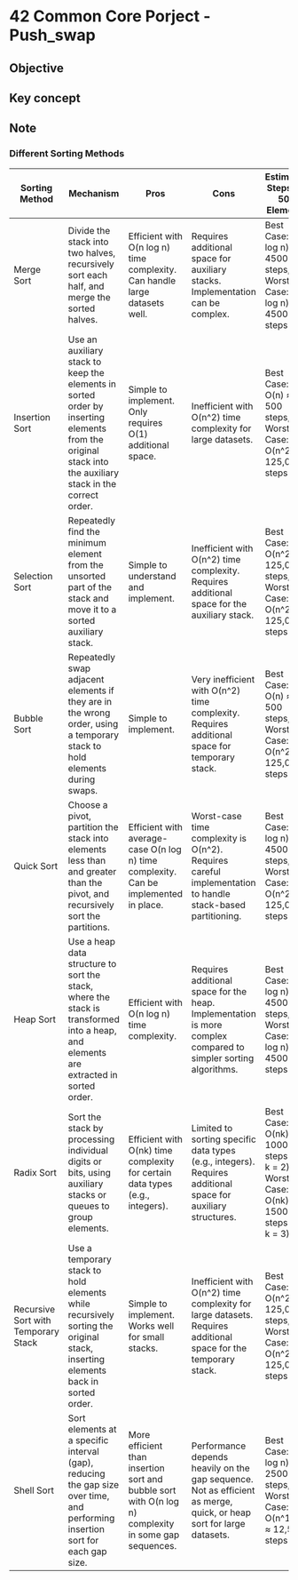 # 42 Common Core Porject - Push_swap

## Objective

## Key concept

## Note

### Different Sorting Methods

| Sorting Method                      | Mechanism                                                                                                                                                | Pros                                                                                                 | Cons                                                                                                                | Estimated Steps for 500 Elements                                                      | NULL |
|-------------------------------------|----------------------------------------------------------------------------------------------------------------------------------------------------------|------------------------------------------------------------------------------------------------------|---------------------------------------------------------------------------------------------------------------------|---------------------------------------------------------------------------------------|------|
| Merge Sort                          | Divide the stack into two halves, recursively sort each half, and merge the sorted halves.                                                               | Efficient with O(n log n) time complexity. Can handle large datasets well.                           | Requires additional space for auxiliary stacks. Implementation can be complex.                                      | Best Case: O(n log n) ≈ 4500 steps, Worst Case: O(n log n) ≈ 4500 steps               | NULL |
| Insertion Sort                      | Use an auxiliary stack to keep the elements in sorted order by inserting elements from the original stack into the auxiliary stack in the correct order. | Simple to implement. Only requires O(1) additional space.                                            | Inefficient with O(n^2) time complexity for large datasets.                                                         | Best Case: O(n) ≈ 500 steps, Worst Case: O(n^2) ≈ 125,000 steps                       | NULL |
| Selection Sort                      | Repeatedly find the minimum element from the unsorted part of the stack and move it to a sorted auxiliary stack.                                         | Simple to understand and implement.                                                                  | Inefficient with O(n^2) time complexity. Requires additional space for the auxiliary stack.                         | Best Case: O(n^2) ≈ 125,000 steps, Worst Case: O(n^2) ≈ 125,000 steps                 | NULL |
| Bubble Sort                         | Repeatedly swap adjacent elements if they are in the wrong order, using a temporary stack to hold elements during swaps.                                 | Simple to implement.                                                                                 | Very inefficient with O(n^2) time complexity. Requires additional space for temporary stack.                        | Best Case: O(n) ≈ 500 steps, Worst Case: O(n^2) ≈ 125,000 steps                       | NULL |
| Quick Sort                          | Choose a pivot, partition the stack into elements less than and greater than the pivot, and recursively sort the partitions.                             | Efficient with average-case O(n log n) time complexity. Can be implemented in place.                 | Worst-case time complexity is O(n^2). Requires careful implementation to handle stack-based partitioning.           | Best Case: O(n log n) ≈ 4500 steps, Worst Case: O(n^2) ≈ 125,000 steps                | NULL |
| Heap Sort                           | Use a heap data structure to sort the stack, where the stack is transformed into a heap, and elements are extracted in sorted order.                     | Efficient with O(n log n) time complexity.                                                           | Requires additional space for the heap. Implementation is more complex compared to simpler sorting algorithms.      | Best Case: O(n log n) ≈ 4500 steps, Worst Case: O(n log n) ≈ 4500 steps               | NULL |
| Radix Sort                          | Sort the stack by processing individual digits or bits, using auxiliary stacks or queues to group elements.                                              | Efficient with O(nk) time complexity for certain data types (e.g., integers).                        | Limited to sorting specific data types (e.g., integers). Requires additional space for auxiliary structures.        | Best Case: O(nk) ≈ 1000 steps (for k = 2), Worst Case: O(nk) ≈ 1500 steps (for k = 3) | NULL |
| Recursive Sort with Temporary Stack | Use a temporary stack to hold elements while recursively sorting the original stack, inserting elements back in sorted order.                            | Simple to implement. Works well for small stacks.                                                    | Inefficient with O(n^2) time complexity for large datasets. Requires additional space for the temporary stack.      | Best Case: O(n^2) ≈ 125,000 steps, Worst Case: O(n^2) ≈ 125,000 steps                 | NULL |
| Shell Sort                          | Sort elements at a specific interval (gap), reducing the gap size over time, and performing insertion sort for each gap size.                            | More efficient than insertion sort and bubble sort with O(n log n) complexity in some gap sequences. | Performance depends heavily on the gap sequence. Not as efficient as merge, quick, or heap sort for large datasets. | Best Case: O(n log n) ≈ 2500 steps, Worst Case: O(n^1.5) ≈ 12,500 steps               |      |


